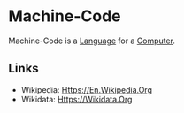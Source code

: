# Machine-Code

Machine-Code is a [Language](600041.md) for a [Computer](20000003.md).

## Links

- Wikipedia: [Https://En.Wikipedia.Org](https://en.wikipedia.org/wiki/Machine_code)
- Wikidata: [Https://Wikidata.Org](https://wikidata.org/wiki/Q55813)
